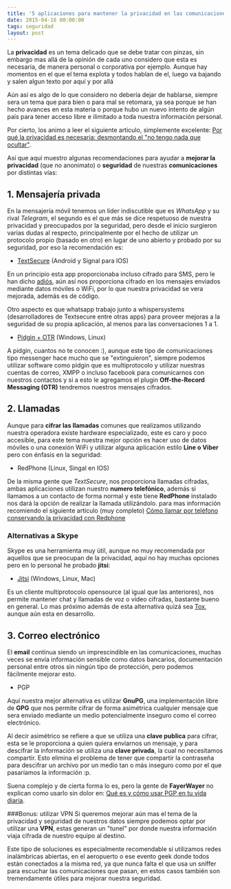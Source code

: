 ```yaml
---
title: '5 aplicaciones para mantener la privacidad en las comunicaciones'
date: 2015-04-16 00:00:00 
tags: seguridad
layout: post
---
```

La **privacidad** es un tema delicado que se debe tratar con pinzas, sin embargo mas allá de la opinión de cada uno considero que esta es necesaria, de manera personal o corporativa por ejemplo. Aunque hay momentos en el que el tema explota y todos hablan de el, luego va bajando y salen algun texto por aquí y por allá

Aún así es algo de lo que considero no debería dejar de hablarse, siempre sera un tema que para bien o para mal se retomara, ya sea porque se han hecho avances en esta materia o porque hubo un nuevo intento de algún país para tener acceso libre e ilimitado a toda nuestra información personal.

Por cierto, los animo a leer el siguiente articulo, simplemente excelente: [Por qué la privacidad es necesaria: desmontando el "no tengo nada que ocultar"](http://www.xataka.com/otros/por-que-la-privacidad-es-necesaria-desmontando-el-no-tengo-nada-que-ocultar).

Así que aquí muestro algunas recomendaciones para ayudar a **mejorar la privacidad** (que no anonimato) o **seguridad** de nuestras **comunicaciones** por distintas vías:

## 1. Mensajería privada

En la mensajería móvil tenemos un líder indiscutible que es *WhatsApp* y su rival *Telegram*, el segundo es el que más se dice respetuoso de nuestra privacidad y preocupados por la seguridad, pero desde el inicio surgieron varias dudas al respecto, principalmente por el hecho de utilizar un protocolo propio (basado en otro) en lugar de uno abierto y probado por su seguridad, por eso la recomendación es:

* [TextSecure](https://whispersystems.org/#privacy) (Android y Signal para IOS)

En un principio esta app proporcionaba incluso cifrado para SMS, pero le han dicho [adiós](https://whispersystems.org/blog/goodbye-encrypted-sms/), aún así nos proporciona cifrado en los mensajes enviados mediante datos móviles o WiFi, por lo que nuestra privacidad se vera mejorada, además es de código.

Otro aspecto es que whatsapp trabajo junto a whispersystems (desarrolladores de Textsecure entre otras apps) para proveer mejoras a la seguridad de su propia aplicación, al menos para las conversaciones 1 a 1.

* [Pidgin + OTR](https://pidgin.im) (Windows, Linux)

A pidgin, cuantos no te conocen :), aunque este tipo de comunicaciones tipo messenger hace mucho que se "extinguieron", siempre podemos utilizar software como pidgin que es multiprotocolo y utilizar nuestras cuentas de correo, XMPP o incluso facebook para comunicarnos con nuestros contactos y si a esto le agregamos el plugin **Off-the-Record Messaging (OTR)** tendremos nuestros mensajes cifrados.

## 2. Llamadas

Aunque para **cifrar las llamadas** comunes que realizamos utilizando nuestra operadora existe hardware especializado, este es caro y poco accesible, para este tema nuestra mejor opción es hacer uso de datos móviles o una conexión WiFi y utilizar alguna aplicación estilo **Line o Viber** pero con énfasis en la seguridad:

* RedPhone (Linux, Singal en IOS)

De la misma gente que *TextSecure*, nos proporciona llamadas cifradas, ambas aplicaciones utilizan nuestro **numero telefónico**, además si llamamos a un contacto de forma normal y este tiene **RedPhone** instalado nos dará la opción de realizar la llamada utilizándolo. para mas información recomiendo el siguiente articulo (muy completo) [Cómo llamar por teléfono conservando la privacidad con Redphone ](http://www.hackplayers.com/2013/06/como-llamar-por-telefono-conservando-la-privacidad.html)

### Alternativas a Skype
Skype es una herramienta muy útil, aunque no muy recomendada por aquellos que se preocupan de la privacidad, aquí no hay muchas opciones pero en lo personal he probado **jitsi**:

* [Jitsi](https://jitsi.org/) (Windows, Linux, Mac)

Es un cliente multiprotocolo opensource (al igual que las anteriores), nos permite mantener chat y llamadas de voz o vídeo cifradas, bastante bueno en general. Lo mas próximo además de esta alternativa quizá sea [Tox](http://blog.desdelinux.net/tox-la-alternativa-open-source-skype/), aunque aún esta en desarrollo.

## 3. Correo electrónico
El **email** continua siendo un imprescindible en las comunicaciones, muchas veces se envía información sensible como datos bancarios, documentación personal entre otros sin ningún tipo de protección, pero podemos fácilmente mejorar esto.

* PGP

Aquí nuestra mejor alternativa es utilizar **GnuPG**, una implementación libre de **GPG** que nos permite cifrar de forma asimétrica cualquier mensaje que sera enviado mediante un medio potencialmente inseguro como el correo electrónico. 

Al decir asimétrico se refiere a que se utiliza una **clave publica** para cifrar, esta se le proporciona a quien quiera enviarnos un mensaje, y para descifrar la información se utiliza una **clave privada**, la cual no necesitamos compartir. Esto elimina el problema de tener que compartir la contraseña para descifrar un archivo por un medio tan o más inseguro como por el que pasaríamos la información :p.

Suena complejo y de cierta forma lo es, pero la gente de **FayerWayer** no explican como usarlo sin dolor en: [Qué es y cómo usar PGP en tu vida diaria](https://www.fayerwayer.com/2015/03/que-es-y-como-usar-pgp-en-tu-vida-diaria/).

###Bonus: utilizar VPN
Si queremos mejorar aún mas el tema de la privacidad y seguridad de nuestros datos siempre podemos optar por utilizar una **VPN**, estas generan un "tunel" por donde nuestra información viaja cifrada de nuestro equipo al destino.

Este tipo de soluciones es especialmente recomendable si utilizamos redes inalámbricas abiertas, en el aeropuerto o ese evento geek donde todos están conectados a la misma red, ya que nunca falta el que usa un sniffer para escuchar las comunicaciones que pasan, en estos casos también son tremendamente útiles para mejorar nuestra seguridad.
